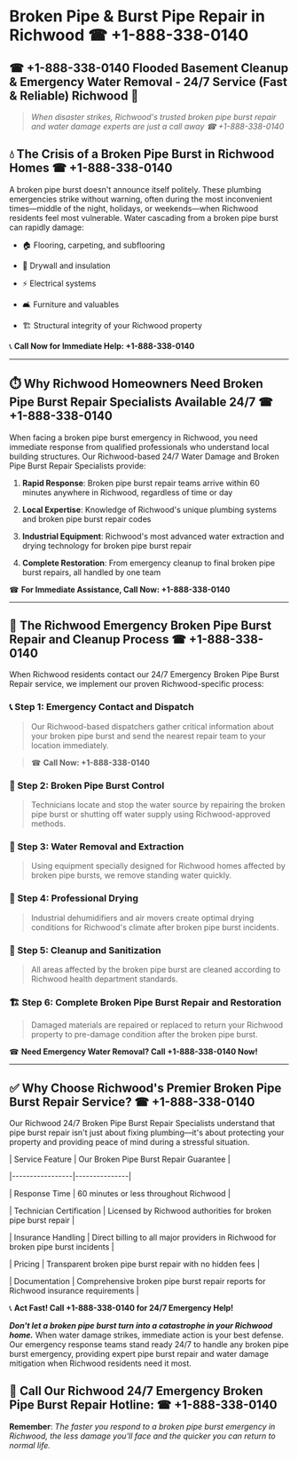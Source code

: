 # Broken Pipe & Burst Pipe Repair in Richwood ☎ +1-888-338-0140  
## ☎ +1-888-338-0140 Flooded Basement Cleanup & Emergency Water Removal - 24/7 Service (Fast & Reliable) Richwood 🚨  

> *When disaster strikes, Richwood's trusted broken pipe burst repair and water damage experts are just a call away ☎ +1-888-338-0140*  

## 💧 The Crisis of a Broken Pipe Burst in Richwood Homes ☎ +1-888-338-0140  

A broken pipe burst doesn't announce itself politely. These plumbing emergencies strike without warning, often during the most inconvenient times—middle of the night, holidays, or weekends—when Richwood residents feel most vulnerable. Water cascading from a broken pipe burst can rapidly damage:  

* 🏠 Flooring, carpeting, and subflooring  
* 🧱 Drywall and insulation  
* ⚡ Electrical systems  
* 🛋️ Furniture and valuables  
* 🏗️ Structural integrity of your Richwood property  

📞 **Call Now for Immediate Help: +1-888-338-0140**  

---  

## ⏱️ Why Richwood Homeowners Need Broken Pipe Burst Repair Specialists Available 24/7 ☎ +1-888-338-0140  

When facing a broken pipe burst emergency in Richwood, you need immediate response from qualified professionals who understand local building structures. Our Richwood-based 24/7 Water Damage and Broken Pipe Burst Repair Specialists provide:  

1. **Rapid Response**: Broken pipe burst repair teams arrive within 60 minutes anywhere in Richwood, regardless of time or day  
2. **Local Expertise**: Knowledge of Richwood's unique plumbing systems and broken pipe burst repair codes  
3. **Industrial Equipment**: Richwood's most advanced water extraction and drying technology for broken pipe burst repair  
4. **Complete Restoration**: From emergency cleanup to final broken pipe burst repairs, all handled by one team  

☎ **For Immediate Assistance, Call Now: +1-888-338-0140**  

---  

## 🔧 The Richwood Emergency Broken Pipe Burst Repair and Cleanup Process ☎ +1-888-338-0140  

When Richwood residents contact our 24/7 Emergency Broken Pipe Burst Repair service, we implement our proven Richwood-specific process:  

### 📞 Step 1: Emergency Contact and Dispatch  
> Our Richwood-based dispatchers gather critical information about your broken pipe burst and send the nearest repair team to your location immediately.  
> ☎ **Call Now: +1-888-338-0140**  

### 🚿 Step 2: Broken Pipe Burst Control  
> Technicians locate and stop the water source by repairing the broken pipe burst or shutting off water supply using Richwood-approved methods.  

### 🌊 Step 3: Water Removal and Extraction  
> Using equipment specially designed for Richwood homes affected by broken pipe bursts, we remove standing water quickly.  

### 💨 Step 4: Professional Drying  
> Industrial dehumidifiers and air movers create optimal drying conditions for Richwood's climate after broken pipe burst incidents.  

### 🧼 Step 5: Cleanup and Sanitization  
> All areas affected by the broken pipe burst are cleaned according to Richwood health department standards.  

### 🏗️ Step 6: Complete Broken Pipe Burst Repair and Restoration  
> Damaged materials are repaired or replaced to return your Richwood property to pre-damage condition after the broken pipe burst.  

☎ **Need Emergency Water Removal? Call +1-888-338-0140 Now!**  

---  

## ✅ Why Choose Richwood's Premier Broken Pipe Burst Repair Service? ☎ +1-888-338-0140  

Our Richwood 24/7 Broken Pipe Burst Repair Specialists understand that pipe burst repair isn't just about fixing plumbing—it's about protecting your property and providing peace of mind during a stressful situation.  

| Service Feature | Our Broken Pipe Burst Repair Guarantee |  
|-----------------|---------------|  
| Response Time | 60 minutes or less throughout Richwood |  
| Technician Certification | Licensed by Richwood authorities for broken pipe burst repair |  
| Insurance Handling | Direct billing to all major providers in Richwood for broken pipe burst incidents |  
| Pricing | Transparent broken pipe burst repair with no hidden fees |  
| Documentation | Comprehensive broken pipe burst repair reports for Richwood insurance requirements |  

📞 **Act Fast! Call +1-888-338-0140 for 24/7 Emergency Help!**  

***Don't let a broken pipe burst turn into a catastrophe in your Richwood home.*** When water damage strikes, immediate action is your best defense. Our emergency response teams stand ready 24/7 to handle any broken pipe burst emergency, providing expert pipe burst repair and water damage mitigation when Richwood residents need it most.  

## 📱 Call Our Richwood 24/7 Emergency Broken Pipe Burst Repair Hotline: ☎ +1-888-338-0140  

**Remember**: *The faster you respond to a broken pipe burst emergency in Richwood, the less damage you'll face and the quicker you can return to normal life.*
